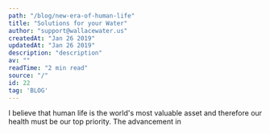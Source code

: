 ```yaml
---
path: "/blog/new-era-of-human-life"
title: "Solutions for your Water"
author: "support@wallacewater.us"
createdAt: "Jan 26 2019"
updatedAt: "Jan 26 2019"
description: "description"
av: ""
readTime: "2 min read"
source: "/"
id: 22
tag: 'BLOG'
---
```


I believe that human life is the world's most valuable asset and therefore our health must be our top priority. The advancement in
